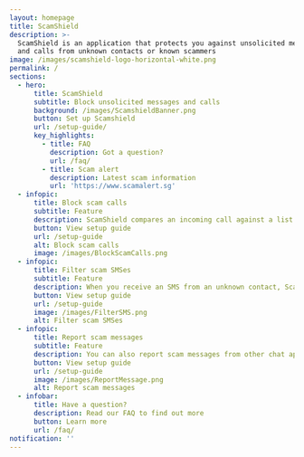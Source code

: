 ```yaml
---
layout: homepage
title: ScamShield
description: >-
  ScamShield is an application that protects you against unsolicited messages
  and calls from unknown contacts or known scammers
image: /images/scamshield-logo-horizontal-white.png
permalink: /
sections:
  - hero:
      title: ScamShield
      subtitle: Block unsolicited messages and calls
      background: /images/ScamshieldBanner.png
      button: Set up Scamshield
      url: /setup-guide/
      key_highlights:
        - title: FAQ
          description: Got a question?
          url: /faq/
        - title: Scam alert
          description: Latest scam information
          url: 'https://www.scamalert.sg'
  - infopic:
      title: Block scam calls
      subtitle: Feature
      description: ScamShield compares an incoming call against a list maintained by the Singapore Police Force to determine if the number has been used for illegal purposes and blocks it.
      button: View setup guide
      url: /setup-guide
      alt: Block scam calls
      image: /images/BlockScamCalls.png
  - infopic:
      title: Filter scam SMSes
      subtitle: Feature
      description: When you receive an SMS from an unknown contact, ScamShield will determine if the SMS is a scam using an on-device algorithm, and filter the messages to a junk SMS folder. Scam SMSes will be sent to NCPC and SPF for collation. This keeps the app updated and will help protect others from such scam calls and messages.
      button: View setup guide
      url: /setup-guide
      image: /images/FilterSMS.png
      alt: Filter scam SMSes
  - infopic:
      title: Report scam messages
      subtitle: Feature
      description: You can also report scam messages from other chat apps such as WhatsApp, Wechat, IMO, Viber, etc. You can forward the messages via ScamShield’s in-app reporting function.
      button: View setup guide
      url: /setup-guide
      image: /images/ReportMessage.png
      alt: Report scam messages
  - infobar:
      title: Have a question?
      description: Read our FAQ to find out more
      button: Learn more
      url: /faq/
notification: ''
---
```

